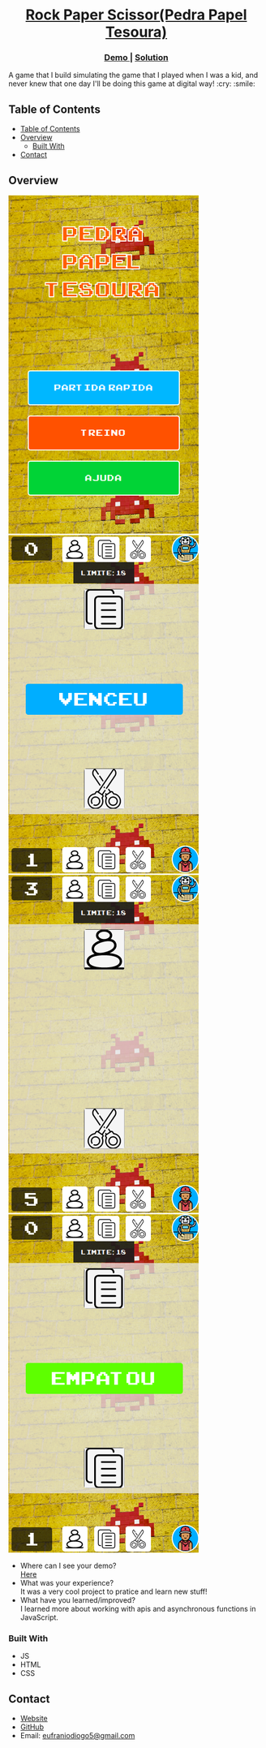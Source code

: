 <!-- Please update value in the {}  -->

<h1 align="center"><a href="https://eufraniodiogo.github.io/Rock-Paper-Scissor">Rock Paper Scissor(Pedra Papel Tesoura)</a></h1>
<div align="center">
  <h3>
    <a href="https://eufraniodiogo.github.io/Weather-App">
      Demo
    </a>
    <span> | </span>
    <a href="https://github.com/EufranioDiogo/Weather-App">
      Solution
    </a>
  </h3>
</div>

<p>A game that I build simulating the game that I played when I was a kid, and never knew that one day I'll be doing this game at digital way! :cry: :smile: </p>

## Table of Contents

- [Table of Contents](#table-of-contents)
- [Overview](#overview)
  - [Built With](#built-with)
- [Contact](#contact)

<!-- OVERVIEW -->

## Overview

![screenshot1](IMG/MainScreen.png)
![screenshot2](IMG/Win.png)
![screenshot3](IMG/Normal.png)
![screenshot4](IMG/Empate.png)

- Where can I see your demo?<br>
  [Here](https://eufraniodiogo.github.io/Rock-Paper-Scissor)
- What was your experience?<br>
  It was a very cool project to pratice and learn new stuff!
- What have you learned/improved?<br>
  I learned more about working with apis and asynchronous functions in JavaScript.


### Built With

<!-- This section should list any major frameworks that you built your project using. Here are a few examples.-->

- JS
- HTML
- CSS

## Contact

- [Website](https://eufraniodiogo.github.io)
- [GitHub](https://github.com/EufranioDiogo)
- Email: eufraniodiogo5@gmail.com
